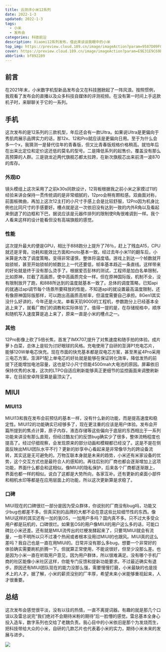 ```yaml
---
title: 云测评小米12系列
date: 2022-1-3
updated: 2022-1-3
tags: 
  - 小米
  - 发布会
categories: 科技前沿
description: Xiaomi12系列发布，借此来谈谈我眼中的小米
top_img: https://preview.cloud.189.cn/image/imageAction?param=9587D09F07D80AF36A0BF5E9C05287D29C62FE9ED0AB6B32F818AAAC90735691E6C32C7BC0DDFDD953087D41DC8A2D0887DF3AE15ABE5A7286727A28D37A1FC9723C8930D47DEC7331D27C28FC77401DFAB95A7C93D44348852D535A45C6D279E1CD61CC5AD8F720387C2FDE3CD0601A
cover: https://preview.cloud.189.cn/image/imageAction?param=E9E31E9C69E30D8D0F9604D173067B3464F6A2542029990573122673B0FCE66A010B5F425A89C064359B09C30D99D3A73C07DDE59E3BFB54496178774321C6226A2C9F59575F660FCB005978C026ADA86364BEFD63FB2C789A67BFE8F6CE6445B8227CA460E8AC58FFF55A326A80878E
abbrlink: bf892289
---
```


## 前言
在2021年末，小米数字机型新品发布会又在科技圈掀起了一阵风浪。按照惯例，我观看了发布会的直播以及众多科技自媒体的评测视频。在没有第一时间上手这款机子时，来聊聊关于它的一系列。

## 手机
这次发布的是12系列的三款机型，年后还会有一款Ultra。如果说Ultra是更偏向于秀肌肉展示品牌实力的话，那12x、12和Pro就应该是更偏向日用。至于为什么会多一个x，我猜测一是替代往年的青春版，但又比青春版规格价格稍高。就怕年后在出来比定位和定价这还低的莫名的型号。二是降低系列的起售价。覆盖没有那么高预算的人群。三是骁龙近两代旗舰芯都太拉跨，在新次旗舰芯出来前清一波870的库存。

### 外观ID
镜头模组上这次采用了之前k30s同款设计，12背板根据我之前小米之家摸过11的经验来讲会保持一贯传统调的是非常细腻的，12pro会稍有颗粒感。双曲面对称，前面板微曲，再加上这次12主打的小尺寸手感上会是比较舒服，12Pro因为机身比例也比同尺寸的手感要好。槽点就是这一次依旧没有达到一致的内外R角以及看起来倒退了的边框和下巴，据说应该是元器件排列的限制使R角很难调到一样。我个人看来这样的设计能看但没有高端旗舰的感觉。

### 性能
这次提升最大的便是GPU，相比于888跑分上提升了76％，赶上了残血A15，CPU就还是牙膏。功耗和能效比方面和moto基本一致。经过去年小米11的翻车后，小米算是大改了调度策略，变得非常谨慎，整体将温度墙。游戏上到达一个帧数就开始锁帧，甚至开始锁帧的帧数比上一代还要低，帧率基本趋近一条直线。这样带来的好处就是终于没有那么烫手了。根据爱否彭林的测试，工程师是加白名单限制，比如原神，拦截了高画质，使中高画质完全一样。但在原神国际版，机制不全，没有限制放开了跑，和888所达到的温度就基本一致了。总体的调度策略，已知api的就通过api调节每个场景所要释放的性能，不知道api的就设置最高温度限制，还有像原神国际版那样，可以跑出高画质高帧率，但温度需要自己承担。8Gen1其实没什么好讲的，今年还是火龙。单看天玑9000的工程机，参数跑分上已经基本全追上来了，就看厂商们的调教和实际体验了。值得一提的是，在存储规格中，顺序和随机写入速度算是追上来了，原来一直是小米的槽点之一。

### 其他
12Pro影像上砍了5倍长焦，首发了IMX707,提升了对焦速度和随手拍的体验。成片萝卜白菜，总体上是较为讨好眼球的风格。充电使用了自研的澎湃P1充电芯片，能够120W单电芯快充。现在市面的快充基本都是双电芯方案，甚至黑鲨4Pro采用三电芯方案。澎湃P1配上单电芯的好处就是能够在保证转化效率，降低发热的前提下还能增加电池容量，这也是12小尺寸但能4500mah大电池的原因。屏幕依旧保持优秀的水准，这次的LTPO自适应刷新能够真正更细节的监控画面来调整刷新率，在目前安卓阵营算是最顶尖了。

## MIUI

### MIUI13
MIUI13和我在发布会前预估的基本一样，没有什么新的功能，而是提高速度和稳定性。MIUI12的功能确实已经够多了，现在更注重的应该是用户体验。发布会开篇所提到的焦点计算，原子内存，液态存储等这些偏向于底层的东西相比于一系列功能来讲没有那么直观，但经过酷友们的反馈bug确实少了很多，整体流畅程度也提高了。经过仔细观察，会发现原来的部分动画和模糊都已经没了。这是不是在侧面反映出MIUI团队水平不行？更新的妙享中心看起来是非常像华为的跨设备流转，其实这是无可避免的。万物互联本身就是未来的趋势，小米还有米家设备的优势，这个交互方式也是最符合人的感知的。再往后别的厂商也都会逐渐增加上这项功能，界面什么都会和这相似。像MIUI的隐私保护，后来各个厂商都逐渐跟上，界面也都一样的相似。说白了这都是大势所向，各家互补。还有更新的桌面小部件和相机水印等都是在应用层面上的功能，所以这次更新算是求稳了。

### 口碑
MIUI现在的口碑很烂一部分是因为受众群体，你说别的厂商没有bug吗，功能又少bug也都差不多。但真买别的品牌的大都不会在意这些比较细节性的东西。像MIUI这样的其实还有一加的氢OS，一加用户多吗？国内真不多。只不过大多受众用户都是玩机的，口碑很烂。如果氢OS的用户像MIUI的用户这么多的话，可能口碑比小米还差。还有就是MIUI流传出的烂梗发酵起来了，只要骂MIUI就会有流量，一些不明所以只不过凑个热闹或者根本没用过MIUI的也跟风。MIUI真的这么差吗？我自己也是一直在用MIUI的。日常并没有那么多bug，想要一个非常好的体验确实需要刷机折腾一下。但就算正常使用，不能说很好，但至少没那么差。也是因为小米一直在听取用户意见，因为用户群体，所以很难满足。没有哪个手机厂商的社区能像小米社区这样，你能专门反馈和提新功能要求。不过最近确实有退步。原因还有MIUI团队现在的能力没那么强，需要慢慢打磨，小米最缺的也是技术上的人才。据了解，小米的薪资没别的厂丰厚，希望未来小米能够重视起来，人才很重要。

## 总结

这次发布会感觉很平淡，没有以往的热情，一直不离提词器。有趣的就是那几个口误以及雷总说完“我们绝对不会期待米粉的期待”后一脸懵的感觉。雷总基本全身心投入造车，数字系列也交给了老魏负责。我心目中的小米依旧是那个为发烧而生，把科技带给大众的小米，自研的几款芯片也代表着小米的实力，期待小米未来的发展与进步。

![ ](https://preview.cloud.189.cn/image/imageAction?param=975534A759D4596E7D368B9DC7088CEFAA4EF67AA57E7813B3E8846BFA3178B3E0C4438CABF2EF9B077E084084A547E769E69236C19D4D2B39D3B2792A0AC36638705B50B2C09191BAA5ECA72739DEC946F6EF4CEAF30EE1DA01CF76417A65A054A3CACCC573E2552A06EEB1E1151175)

